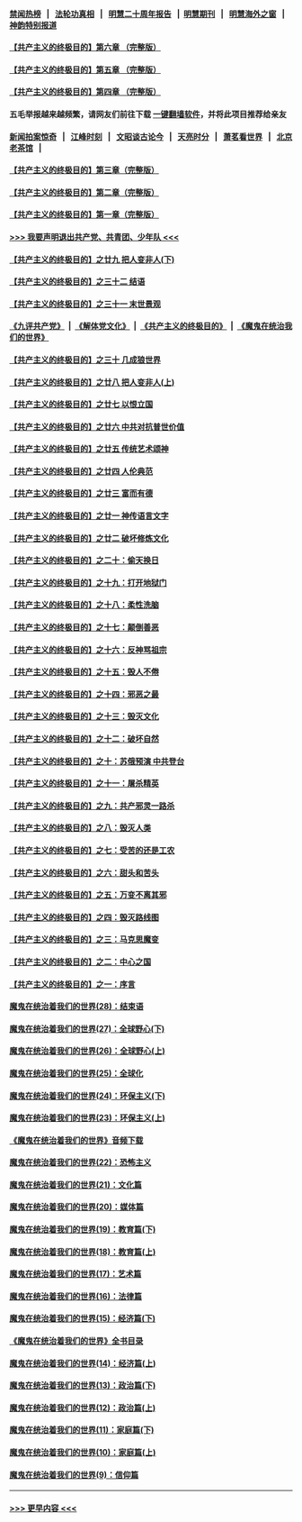 #### [禁闻热榜](热点新闻.md?=0)  &nbsp;&nbsp;|&nbsp;&nbsp; [法轮功真相](https://github.com/gfw-breaker/truth/blob/master/README.md?=0) &nbsp;&nbsp;|&nbsp;&nbsp; [明慧二十周年报告](https://github.com/gfw-breaker/mh-reports/blob/master/README.md?=0) &nbsp;&nbsp;|&nbsp;&nbsp;[明慧期刊](https://github.com/gfw-breaker/mh-qikan) &nbsp;&nbsp;|&nbsp;&nbsp; [明慧海外之窗](https://github.com/gfw-breaker/mh-news/blob/master/README.md?=0) &nbsp;&nbsp;|&nbsp;&nbsp; [神韵特别报道](https://github.com/gfw-breaker/mh-news/blob/master/shenyun.md?=0)
#### [【共产主义的终极目的】第六章 （完整版）](../pages/nsc422/n11428913.md?t=02250031) 
#### [【共产主义的终极目的】第五章 （完整版）](../pages/nsc422/n11428912.md?t=02250031) 
#### [【共产主义的终极目的】第四章 （完整版）](../pages/nsc422/n11428907.md?t=02250031) 
#### 五毛举报越来越频繁，请网友们前往下载 [一键翻墙软件](https://github.com/gfw-breaker/ssr-accounts)，并将此项目推荐给亲友
#### [新闻拍案惊奇](https://github.com/gfw-breaker/banned-news/blob/master/pages/link4.md) &nbsp;&nbsp;|&nbsp;&nbsp; [江峰时刻](https://github.com/gfw-breaker/banned-news/blob/master/pages/link4.md) &nbsp;&nbsp;|&nbsp;&nbsp; [文昭谈古论今](https://github.com/gfw-breaker/banned-news/blob/master/pages/link4.md) &nbsp;&nbsp;|&nbsp;&nbsp; [天亮时分](https://github.com/gfw-breaker/banned-news/blob/master/pages/link4.md) &nbsp;&nbsp;|&nbsp;&nbsp; [萧茗看世界](https://github.com/gfw-breaker/banned-news/blob/master/pages/link4.md) &nbsp;&nbsp;|&nbsp;&nbsp; [北京老茶馆](https://github.com/gfw-breaker/banned-news/blob/master/pages/link4.md) &nbsp;&nbsp;|&nbsp;&nbsp; 
#### [【共产主义的终极目的】第三章（完整版）](../pages/nsc422/n11428848.md?t=02250031) 
#### [【共产主义的终极目的】第二章（完整版）](../pages/nsc422/n11428831.md?t=02250031) 
#### [【共产主义的终极目的】第一章（完整版）](../pages/nsc422/n11417651.md?t=02250031) 
#### [>>> 我要声明退出共产党、共青团、少年队 <<<](https://github.com/begood0513/goodnews/blob/master/quit/letter.md) 
#### [【共产主义的终极目的】之廿九 把人变非人(下)](../pages/nsc422/n11344140.md?t=02250031) 
#### [【共产主义的终极目的】之三十二 结语](../pages/nsc422/n11360535.md?t=02250031) 
#### [【共产主义的终极目的】之三十一 末世景观](../pages/nsc422/n11351129.md?t=02250031) 
#### [《九评共产党》](https://github.com/begood0513/9ping.md/blob/master/README.md) &nbsp;|&nbsp; [《解体党文化》](../../../../jtdwh.md/blob/master/README.md)  &nbsp;|&nbsp; [《共产主义的终极目的》](../../../../gczydzjmd.md/blob/master/README.md) &nbsp;|&nbsp; [《魔鬼在统治我们的世界》](../../../../mgztzwmdsj.md/blob/master/README.md) 
#### [【共产主义的终极目的】之三十 几成狼世界](../pages/nsc422/n11348280.md?t=02250031) 
#### [【共产主义的终极目的】之廿八 把人变非人(上)](../pages/nsc422/n11340492.md?t=02250031) 
#### [【共产主义的终极目的】之廿七 以恨立国](../pages/nsc422/n11336944.md?t=02250031) 
#### [【共产主义的终极目的】之廿六 中共对抗普世价值](../pages/nsc422/n11324785.md?t=02250031) 
#### [【共产主义的终极目的】之廿五 传统艺术颂神](../pages/nsc422/n11296396.md?t=02250031) 
#### [【共产主义的终极目的】之廿四 人伦典范](../pages/nsc422/n11296397.md?t=02250031) 
#### [【共产主义的终极目的】之廿三 富而有德](../pages/nsc422/n11283598.md?t=02250031) 
#### [【共产主义的终极目的】之廿一 神传语言文字](../pages/nsc422/n11263265.md?t=02250031) 
#### [【共产主义的终极目的】之廿二 破坏修炼文化](../pages/nsc422/n11245728.md?t=02250031) 
#### [【共产主义的终极目的】之二十：偷天换日](../pages/nsc422/n11238846.md?t=02250031) 
#### [【共产主义的终极目的】之十九：打开地狱门](../pages/nsc422/n11206376.md?t=02250031) 
#### [【共产主义的终极目的】之十八：柔性洗脑](../pages/nsc422/n11199994.md?t=02250031) 
#### [【共产主义的终极目的】之十七：颠倒善恶](../pages/nsc422/n11179782.md?t=02250031) 
#### [【共产主义的终极目的】之十六：反神骂祖宗](../pages/nsc422/n11166798.md?t=02250031) 
#### [【共产主义的终极目的】之十五：毁人不倦](../pages/nsc422/n11166792.md?t=02250031) 
#### [【共产主义的终极目的】之十四：邪恶之最](../pages/nsc422/n11150249.md?t=02250031) 
#### [【共产主义的终极目的】之十三：毁灭文化](../pages/nsc422/n11135227.md?t=02250031) 
#### [【共产主义的终极目的】之十二：破坏自然](../pages/nsc422/n11135214.md?t=02250031) 
#### [【共产主义的终极目的】之十：苏俄预演 中共登台](../pages/nsc422/n11118424.md?t=02250031) 
#### [【共产主义的终极目的】之十一：屠杀精英](../pages/nsc422/n11118442.md?t=02250031) 
#### [【共产主义的终极目的】之九：共产邪灵一路杀](../pages/nsc422/n11114139.md?t=02250031) 
#### [【共产主义的终极目的】之八：毁灭人类](../pages/nsc422/n11108503.md?t=02250031) 
#### [【共产主义的终极目的】之七：受苦的还是工农](../pages/nsc422/n11101809.md?t=02250031) 
#### [【共产主义的终极目的】之六：甜头和苦头](../pages/nsc422/n11096971.md?t=02250031) 
#### [【共产主义的终极目的】之五：万变不离其邪](../pages/nsc422/n11091285.md?t=02250031) 
#### [【共产主义的终极目的】之四：毁灭路线图](../pages/nsc422/n11086284.md?t=02250031) 
#### [【共产主义的终极目的】之三：马克思魔变](../pages/nsc422/n11061941.md?t=02250031) 
#### [【共产主义的终极目的】之二：中心之国](../pages/nsc422/n11047728.md?t=02250031) 
#### [【共产主义的终极目的】之一：序言](../pages/nsc422/n11086077.md?t=02250031) 
#### [魔鬼在统治着我们的世界(28)：结束语](../pages/nsc422/n10936246.md?t=02250031) 
#### [魔鬼在统治着我们的世界(27)：全球野心(下)](../pages/nsc422/n10928319.md?t=02250031) 
#### [魔鬼在统治着我们的世界(26)：全球野心(上)](../pages/nsc422/n10900318.md?t=02250031) 
#### [魔鬼在统治着我们的世界(25)：全球化](../pages/nsc422/n10788205.md?t=02250031) 
#### [魔鬼在统治着我们的世界(24)：环保主义(下)](../pages/nsc422/n10695307.md?t=02250031) 
#### [魔鬼在统治着我们的世界(23)：环保主义(上)](../pages/nsc422/n10688613.md?t=02250031) 
#### [《魔鬼在统治着我们的世界》音频下载](../pages/nsc422/n10635553.md?t=02250031) 
#### [魔鬼在统治着我们的世界(22)：恐怖主义](../pages/nsc422/n10614727.md?t=02250031) 
#### [魔鬼在统治着我们的世界(21)：文化篇](../pages/nsc422/n10597706.md?t=02250031) 
#### [魔鬼在统治着我们的世界(20)：媒体篇](../pages/nsc422/n10586579.md?t=02250031) 
#### [魔鬼在统治着我们的世界(19)：教育篇(下)](../pages/nsc422/n10564808.md?t=02250031) 
#### [魔鬼在统治着我们的世界(18)：教育篇(上)](../pages/nsc422/n10526970.md?t=02250031) 
#### [魔鬼在统治着我们的世界(17)：艺术篇](../pages/nsc422/n10499093.md?t=02250031) 
#### [魔鬼在统治着我们的世界(16)：法律篇](../pages/nsc422/n10485969.md?t=02250031) 
#### [魔鬼在统治着我们的世界(15)：经济篇(下)](../pages/nsc422/n10469975.md?t=02250031) 
#### [《魔鬼在统治着我们的世界》全书目录](../pages/nsc422/n10464261.md?t=02250031) 
#### [魔鬼在统治着我们的世界(14)：经济篇(上)](../pages/nsc422/n10457370.md?t=02250031) 
#### [魔鬼在统治着我们的世界(13)：政治篇(下)](../pages/nsc422/n10448270.md?t=02250031) 
#### [魔鬼在统治着我们的世界(12)：政治篇(上)](../pages/nsc422/n10444576.md?t=02250031) 
#### [魔鬼在统治着我们的世界(11)：家庭篇(下)](../pages/nsc422/n10440961.md?t=02250031) 
#### [魔鬼在统治着我们的世界(10)：家庭篇(上)](../pages/nsc422/n10435448.md?t=02250031) 
#### [魔鬼在统治着我们的世界(9)：信仰篇](../pages/nsc422/n10432159.md?t=02250031) 

----
#### [ >>> 更早内容 <<< ](../indexes/nsc422-earlier.md)
